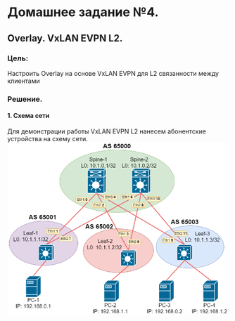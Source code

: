 # Домашнее задание №4.
## Overlay. VxLAN EVPN L2. 
### Цель:
Настроить Overlay на основе VxLAN EVPN для L2 связанности между клиентами

### Решение.
#### 1. Схема сети
Для демонстрации работы VxLAN EVPN L2 нанесем абонентские устройства на схему сети. 
![dz-5_topo_VxLAN_EVPN.png](dz-5_topo_VxLAN_EVPN.png)
